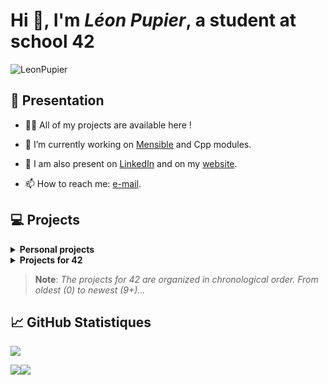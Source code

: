 <h1 align="left">Hi 👋, I'm <i>Léon Pupier</i>, a student at school 42</h1>

<p align="left"> <img src="https://komarev.com/ghpvc/?username=LeonPupier&label=Profile%20views&color=0e75b6&style=flat" alt="LeonPupier" /> </p>

## 📕 Presentation

- 👨‍💻 All of my projects are available here !

- 🌱 I’m currently working on [Mensible](https://github.com/LeonPupier/Mensible) and Cpp modules.

- 📝 I am also present on [LinkedIn](https://www.linkedin.com/in/léon-pupier-3ba10a250/) and on my [website](https://leonpupier.fr).

- 📫 How to reach me: [e-mail](mailto:public_contact.l2qt6@slmail.me).

## 💻 Projects

<details close>
   <summary><b>Personal projects</b></summary>

   * [Mensible](https://github.com/LeonPupier/Mensible/)
   * [Reminder](https://github.com/LeonPupier/Reminder/)
   * [GameEngine](https://github.com/LeonPupier/GameEngine/)
   * [Maze-Solving](https://github.com/LeonPupier/Maze-solving/)

</details>

<details close>
   <summary><b>Projects for 42</b></summary>

   0. [Libft](https://github.com/LeonPupier/Libft/)
   1. [Born-To-Be-Root](https://github.com/LeonPupier/b2br-commands)
   2. [Ft_Printf](https://github.com/LeonPupier/ft_printf)
   3. [Get-Next-Line](https://github.com/LeonPupier/Get-Next-Line)
   4. [FdF](https://github.com/LeonPupier/FdF)
   5. [Minitalk](https://github.com/LeonPupier/Minitalk)
   6. [Push_Swap](https://github.com/LeonPupier/Push_swap)
   7. [Philosophers](https://github.com/LeonPupier/Philosophers)
   8. [Minishell](https://github.com/LeonPupier/Minishell)
   9. CPP Modules
      * [9.00](https://github.com/LeonPupier/Cpp00)
      * [9.01](https://github.com/LeonPupier/Cpp01)
      * [9.02](https://github.com/LeonPupier/Cpp02)
      * [9.03](https://github.com/LeonPupier/Cpp03)
      * [9.04](https://github.com/LeonPupier/Cpp04)
   10. [Cub3D](https://github.com/aLeuleu/cub3d)

</details>

> **Note**:
> *The projects for 42 are organized in chronological order. From oldest (0) to newest (9+)...*

## 📈 GitHub Statistiques
<p display="left"><img src="http://github-profile-summary-cards.vercel.app/api/cards/profile-details?username=LeonPupier&theme=transparent"/>
<p display="left"><img src="http://github-profile-summary-cards.vercel.app/api/cards/stats?username=LeonPupier&theme=transparent"
   display="left"><img src="http://github-profile-summary-cards.vercel.app/api/cards/repos-per-language?username=LeonPupier&theme=transparent"/>
